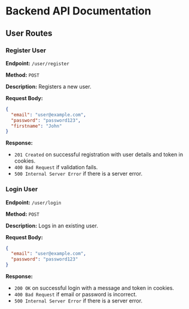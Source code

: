 # Backend API Documentation

## User Routes

### Register User

**Endpoint:** `/user/register`

**Method:** `POST`

**Description:** Registers a new user.

**Request Body:**
```json
{
  "email": "user@example.com",
  "password": "password123",
  "firstname": "John"
}
```

**Response:**
- `201 Created` on successful registration with user details and token in cookies.
- `400 Bad Request` if validation fails.
- `500 Internal Server Error` if there is a server error.

### Login User

**Endpoint:** `/user/login`

**Method:** `POST`

**Description:** Logs in an existing user.

**Request Body:**
```json
{
  "email": "user@example.com",
  "password": "password123"
}
```

**Response:**
- `200 OK` on successful login with a message and token in cookies.
- `400 Bad Request` if email or password is incorrect.
- `500 Internal Server Error` if there is a server error.
